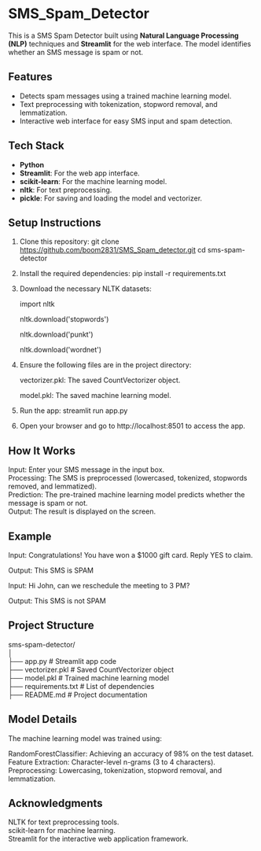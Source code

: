 # SMS_Spam_Detector

This is a SMS Spam Detector built using **Natural Language Processing (NLP)** techniques and **Streamlit** for the web interface. The model identifies whether an SMS message is spam or not.

## Features

- Detects spam messages using a trained machine learning model. 
- Text preprocessing with tokenization, stopword removal, and lemmatization.
- Interactive web interface for easy SMS input and spam detection.

## Tech Stack

- **Python**
- **Streamlit**: For the web app interface.
- **scikit-learn**: For the machine learning model.
- **nltk**: For text preprocessing.
- **pickle**: For saving and loading the model and vectorizer.

## Setup Instructions

1. Clone this repository:
   git clone https://github.com/boom2831/SMS_Spam_detector.git
   cd sms-spam-detector

2. Install the required dependencies:
    pip install -r requirements.txt

3. Download the necessary NLTK datasets:
   
    import nltk

    nltk.download('stopwords')

    nltk.download('punkt')

    nltk.download('wordnet')

5. Ensure the following files are in the project directory:

   vectorizer.pkl: The saved CountVectorizer object.

   model.pkl: The saved machine learning model.

7. Run the app: 
    streamlit run app.py

8. Open your browser and go to http://localhost:8501 to access the app.

## How It Works

Input: Enter your SMS message in the input box. <br>
Processing: The SMS is preprocessed (lowercased, tokenized, stopwords removed, and lemmatized). <br>
Prediction: The pre-trained machine learning model predicts whether the message is spam or not. <br>
Output: The result is displayed on the screen. <br>

## Example
Input: Congratulations! You have won a $1000 gift card. Reply YES to claim. <br>

Output: This SMS is SPAM <br>

Input: Hi John, can we reschedule the meeting to 3 PM? <br>
 
Output: This SMS is not SPAM

## Project Structure

sms-spam-detector/ <br>
│ <br>
├── app.py              # Streamlit app code <br>
├── vectorizer.pkl      # Saved CountVectorizer object <br>
├── model.pkl           # Trained machine learning model <br>
├── requirements.txt    # List of dependencies <br>
├── README.md           # Project documentation <br>


## Model Details
The machine learning model was trained using:

RandomForestClassifier: Achieving an accuracy of 98% on the test dataset. <br>
Feature Extraction: Character-level n-grams (3 to 4 characters). <br>
Preprocessing: Lowercasing, tokenization, stopword removal, and lemmatization. <br>

## Acknowledgments
NLTK for text preprocessing tools. <br>
scikit-learn for machine learning. <br>
Streamlit for the interactive web application framework. <br>
